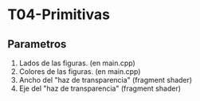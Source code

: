 # T04-Primitivas

## Parametros
1. Lados de las figuras. (en main.cpp)
2. Colores de las figuras. (en main.cpp)
3. Ancho del "haz de transparencia" (fragment shader)
4. Eje del "haz de transparencia" (fragment shader)
